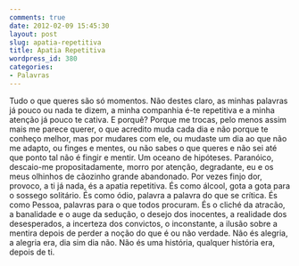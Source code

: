 ```yaml
---
comments: true
date: 2012-02-09 15:45:30
layout: post
slug: apatia-repetitiva
title: Apatia Repetitiva
wordpress_id: 380
categories:
- Palavras
---
```


Tudo o que queres são só momentos. Não destes claro, as minhas palavras já pouco ou nada te dizem, a minha companhia é-te repetitiva e a minha atenção já pouco te cativa. E porquê? Porque me trocas, pelo menos assim mais me parece querer, o que acredito muda cada dia e não porque te conheço melhor, mas por mudares com ele, ou mudaste um dia ao que não me adapto, ou finges e mentes, ou não sabes o que queres e não sei até que ponto tal não é fingir e mentir. Um oceano de hipóteses. Paranóico, descaio-me propositadamente, morro por atenção, degradante, eu e os meus olhinhos de cãozinho grande abandonado. Por vezes finjo dor, provoco, a ti já nada, és a apatia repetitiva. És como álcool, gota a gota para o sossego solitário. És como ódio, palavra a palavra do que se crítica. És como Pessoa, palavras para o que todos procuram. És o cliché da atracão, a banalidade e o auge da sedução, o desejo dos inocentes, a realidade dos desesperados, a incerteza dos convictos, o inconstante, a ilusão sobre a mentira depois de perder a noção do que é ou não verdade. Não és alegria, a alegria era, dia sim dia não. Não és uma história, qualquer história era, depois de ti.
